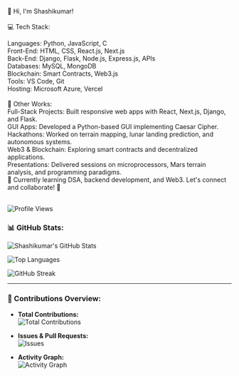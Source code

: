 
 <br>
 <br>

👋 Hi, I'm Shashikumar! <br>
 <br>
💻 Tech Stack: <br>
 
Languages: Python, JavaScript, C <br>
Front-End: HTML, CSS, React.js, Next.js  <br>
Back-End: Django, Flask, Node.js, Express.js, APIs <br>
Databases: MySQL, MongoDB <br>
Blockchain: Smart Contracts, Web3.js <br>
Tools: VS Code, Git <br>
Hosting: Microsoft Azure, Vercel <br>
<br>
🚀 Other Works: 
 <br>
Full-Stack Projects: Built responsive web apps with React, Next.js, Django, and Flask. <br>
GUI Apps: Developed a Python-based GUI implementing Caesar Cipher. <br>
Hackathons: Worked on terrain mapping, lunar landing prediction, and autonomous systems. <br>
Web3 & Blockchain: Exploring smart contracts and decentralized applications. <br>
Presentations: Delivered sessions on microprocessors, Mars terrain analysis, and programming paradigms. <br>
🌱 Currently learning DSA, backend development, and Web3. Let's connect and collaborate! 🚀 <br>
 <br>

![Profile Views](https://hits.seeyoufarm.com/api/count/incr/badge.svg?url=https://github.com/Shashikumar-ezhilarasu&title=Profile%20Views)


### 📊 GitHub Stats:

![Shashikumar's GitHub Stats](https://github-readme-stats.vercel.app/api?username=Shashikumar-ezhilarasu&show_icons=true&theme=radical&count_private=true)

![Top Languages](https://github-readme-stats.vercel.app/api/top-langs/?username=Shashikumar-ezhilarasu&layout=compact&theme=radical)

![GitHub Streak](https://github-readme-streak-stats.herokuapp.com/?user=Shashikumar-ezhilarasu&theme=radical)

---

### 🚀 Contributions Overview:

- **Total Contributions:**  
![Total Contributions](https://github-profile-summary-cards.vercel.app/api/cards/profile-details?username=Shashikumar-ezhilarasu&theme=radical)

- **Issues & Pull Requests:**  
  ![Issues](https://github-readme-stats.vercel.app/api?username=Shashikumar-ezhilarasu&count_private=true&show_icons=true&hide_title=true&theme=radical)

- **Activity Graph:**  
![Activity Graph](https://github-readme-activity-graph.vercel.app/graph?username=Shashikumar-ezhilarasu&theme=radical)
